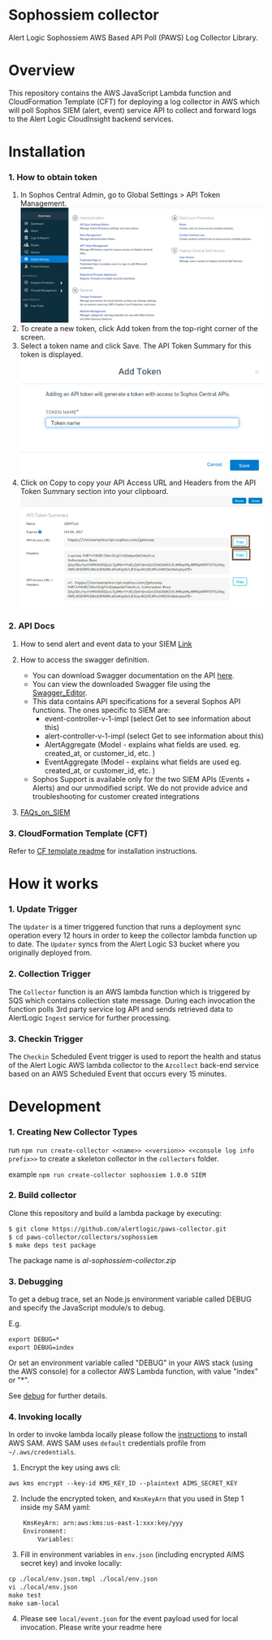 # Sophossiem collector
Alert Logic Sophossiem AWS Based API Poll (PAWS) Log Collector Library.

# Overview
This repository contains the AWS JavaScript Lambda function and CloudFormation 
Template (CFT) for deploying a log collector in AWS which will poll Sophos SIEM (alert, event)  service API to collect and 
forward logs to the Alert Logic CloudInsight backend services.

# Installation

### 1. How to obtain token

1. In Sophos Central Admin, go to Global Settings > API Token Management.<br />
![ScreenShot](./docs/img1.png)<br />
2. To create a new token, click Add token from the top-right corner of the screen.<br />
3. Select a token name and click Save. The API Token Summary for this token is displayed.<br />
![ScreenShot](./docs/img2.png)<br />
4. Click on Copy to copy your API Access URL and Headers from the API Token Summary section into your clipboard.<br />
![ScreenShot](./docs/img3.png)<br />

### 2. API Docs

1. How to send alert and event data to your SIEM [Link](https://support.sophos.com/support/s/article/KB-000036372?language=en_US)

2. How to access the swagger definition. 
    - You can download Swagger documentation on the API [here](https://central-public-prod-api.s3.amazonaws.com/swagger-api-specification-us-west-2).
    - You can view the downloaded Swagger file using the [Swagger_Editor](https://editor.swagger.io/#/).
    - This data contains API specifications for a several Sophos API functions. The ones specific to SIEM are:
        - event-controller-v-1-impl (select Get to see information about this)
        - alert-controller-v-1-impl (select Get to see information about this)
        - AlertAggregate (Model - explains what fields are used. eg. created_at, or customer_id, etc. )
        - EventAggregate (Model - explains what fields are used eg. created_at, or customer_id, etc. )
    - Sophos Support is available only for the two SIEM APIs (Events + Alerts) and our unmodified script. We do not provide advice and troubleshooting for customer created integrations

3. [FAQs_on_SIEM](https://support.sophos.com/support/s/article/KB-000036413?language=en_US)

### 3. CloudFormation Template (CFT)

Refer to [CF template readme](./cfn/README-SOPHOSSIEM.md) for installation instructions.

# How it works

### 1. Update Trigger

The `Updater` is a timer triggered function that runs a deployment sync operation 
every 12 hours in order to keep the collector lambda function up to date.
The `Updater` syncs from the Alert Logic S3 bucket where you originally deployed from.

### 2. Collection Trigger

The `Collector` function is an AWS lambda function which is triggered by SQS which contains collection state message.
During each invocation the function polls 3rd party service log API and sends retrieved data to 
AlertLogic `Ingest` service for further processing.

### 3. Checkin Trigger

The `Checkin` Scheduled Event trigger is used to report the health and status of 
the Alert Logic AWS lambda collector to the `Azcollect` back-end service based on 
an AWS Scheduled Event that occurs every 15 minutes.


# Development

### 1. Creating New Collector Types
run `npm run create-collector <<name>> <<version>> <<console log info prefix>>` to create a skeleton collector in the `collectors` folder.

example `npm run create-collector sophossiem 1.0.0 SIEM`

### 2. Build collector
Clone this repository and build a lambda package by executing:
```
$ git clone https://github.com/alertlogic/paws-collector.git
$ cd paws-collector/collectors/sophossiem
$ make deps test package
```

The package name is *al-sophossiem-collector.zip*

### 3. Debugging

To get a debug trace, set an Node.js environment variable called DEBUG and
specify the JavaScript module/s to debug.

E.g.

```
export DEBUG=*
export DEBUG=index
```

Or set an environment variable called "DEBUG" in your AWS stack (using the AWS 
console) for a collector AWS Lambda function, with value "index" or "\*".

See [debug](https://www.npmjs.com/package/debug) for further details.

### 4. Invoking locally

In order to invoke lambda locally please follow the [instructions](https://docs.aws.amazon.com/lambda/latest/dg/sam-cli-requirements.html) to install AWS SAM.
AWS SAM uses `default` credentials profile from `~/.aws/credentials`.

  1. Encrypt the key using aws cli:
```
aws kms encrypt --key-id KMS_KEY_ID --plaintext AIMS_SECRET_KEY
```
  2. Include the encrypted token, and `KmsKeyArn` that you used in Step 1 inside my SAM yaml:
```
    KmsKeyArn: arn:aws:kms:us-east-1:xxx:key/yyy
    Environment:
        Variables:
```
  3. Fill in environment variables in `env.json` (including encrypted AIMS secret key) and invoke locally:

```
cp ./local/env.json.tmpl ./local/env.json
vi ./local/env.json
make test
make sam-local
```
  4. Please see `local/event.json` for the event payload used for local invocation.
Please write your readme here

